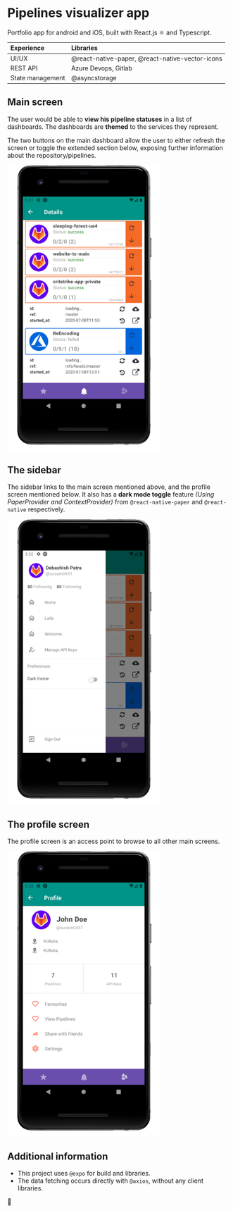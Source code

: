 # Pipelines visualizer app

Portfolio app for android and iOS, built with React.js ⚛️ and Typescript.

| Experience       | Libraries                                       |
| :--------------- | :---------------------------------------------- |
| UI/UX            | @react-native-paper, @react-native-vector-icons |
| REST API         | Azure Devops, Gitlab                            |
| State management | @asyncstorage                                   |

## Main screen

The user would be able to **view his pipeline statuses** in a list of dashboards. The dashboards are **themed** to the services they represent.

The two buttons on the main dashboard allow the user to either refresh the screen or toggle the extended section below, exposing further information about the repository/pipelines.

![Main working screen](./images/001.png)

## The sidebar

The sidebar links to the main screen mentioned above, and the profile screen mentioned below. It also has a **dark mode toggle** feature _(Using PaperProvider and ContextProvider)_ from `@react-native-paper` and `@react-native` respectively.

![The sidebar](./images/002.png)

## The profile screen

The profile screen is an access point to browse to all other main screens.

![The profile screen](./images/003.png)

## Additional information

- This project uses `@expo` for build and libraries.
- The data fetching occurs directly with `@axios`, without any client libraries.

👋

